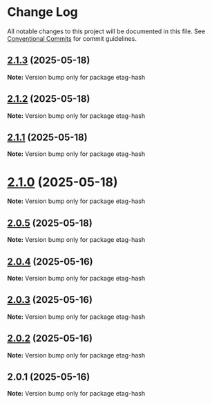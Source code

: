 # Change Log

All notable changes to this project will be documented in this file.
See [Conventional Commits](https://conventionalcommits.org) for commit guidelines.

## [2.1.3](https://github.com/launchql/launchql/compare/etag-hash@2.1.2...etag-hash@2.1.3) (2025-05-18)

**Note:** Version bump only for package etag-hash





## [2.1.2](https://github.com/launchql/launchql/compare/etag-hash@2.1.1...etag-hash@2.1.2) (2025-05-18)

**Note:** Version bump only for package etag-hash





## [2.1.1](https://github.com/launchql/launchql/compare/etag-hash@2.1.0...etag-hash@2.1.1) (2025-05-18)

**Note:** Version bump only for package etag-hash





# [2.1.0](https://github.com/launchql/launchql/compare/etag-hash@2.0.5...etag-hash@2.1.0) (2025-05-18)

**Note:** Version bump only for package etag-hash





## [2.0.5](https://github.com/launchql/launchql/compare/etag-hash@2.0.4...etag-hash@2.0.5) (2025-05-18)

**Note:** Version bump only for package etag-hash





## [2.0.4](https://github.com/launchql/launchql/compare/etag-hash@2.0.3...etag-hash@2.0.4) (2025-05-16)

**Note:** Version bump only for package etag-hash





## [2.0.3](https://github.com/launchql/launchql/compare/etag-hash@2.0.2...etag-hash@2.0.3) (2025-05-16)

**Note:** Version bump only for package etag-hash





## [2.0.2](https://github.com/launchql/launchql/compare/etag-hash@2.0.1...etag-hash@2.0.2) (2025-05-16)

**Note:** Version bump only for package etag-hash





## 2.0.1 (2025-05-16)

**Note:** Version bump only for package etag-hash
